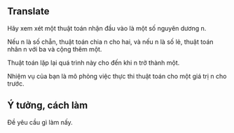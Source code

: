 ## Translate
Hãy xem xét một thuật toán nhận đầu vào là một số nguyên dương n. 

Nếu n là số chẵn, thuật toán chia n cho hai, và nếu n là số lẻ, thuật toán nhân n với ba và cộng thêm một. 

Thuật toán lặp lại quá trình này cho đến khi n trở thành một. 

Nhiệm vụ của bạn là mô phỏng việc thực thi thuật toán cho một giá trị n cho trước.

## Ý tưởng, cách làm
Đề yêu cầu gì làm nấy.
